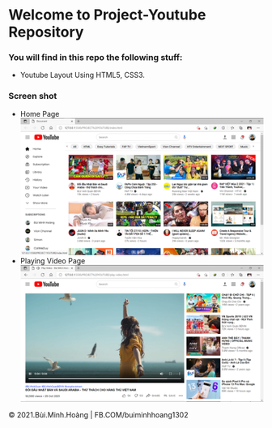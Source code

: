 # Welcome to Project-Youtube Repository

### You will find in this repo the following stuff:
* Youtube Layout Using HTML5, CSS3.

### Screen shot
* Home Page
![Home Of Youtube Page](https://github.com/BuiMinhHoang5011/project-youtube/blob/main/image/project-youtube-intro.png)
* Playing Video Page
![Watch Video](https://github.com/BuiMinhHoang5011/project-youtube/blob/main/image/project-youtube-intro2.png)

© 2021.Bùi.Minh.Hoàng | FB.COM/buiminhhoang1302